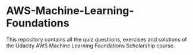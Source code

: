# AWS-Machine-Learning-Foundations

This repository contains all the quiz questiions, exercises and solutions of the Udacity AWS Machine Learning Foundations Scholarship course.
